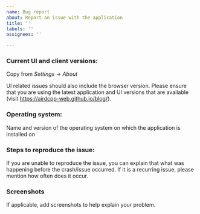 ```yaml
---
name: Bug report
about: Report an issue with the application
title: ''
labels: ''
assignees: ''

---
```


<!--
If you are posting a question/feature requests, all prefilled information can be removed.

By submitting this report, I thereby confirm that I have read the guidelines for contributing (https://github.com/airdcpp-web/airdcpp-webclient/blob/master/.github/CONTRIBUTING.md) for this report type.
-->

<!-- BUG TEMPLATE -->

### Current UI and client versions:

Copy from *Settings* -> *About*

UI related issues should also include the browser version. Please ensure that you are using the latest application and UI versions that are available (visit https://airdcpp-web.github.io/blog/).

### Operating system:

Name and version of the operating system on which the application is installed on

### Steps to reproduce the issue:

If you are unable to reproduce the issue, you can explain that what was happening before the crash/issue occurred. If it is a recurring issue, please mention how often does it occur.

### Screenshots

If applicable, add screenshots to help explain your problem.
